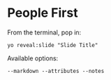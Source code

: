 
# People First

From the terminal, pop in:

  ```yo reveal:slide "Slide Title"```

Available options:

 ```--markdown --attributes --notes```
